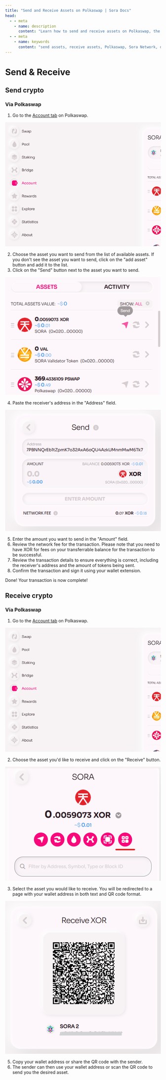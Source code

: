 ```yaml
---
title: "Send and Receive Assets on Polkaswap | Sora Docs"
head:
  - - meta
    - name: description
      content: "Learn how to send and receive assets on Polkaswap, the decentralized exchange of the Sora Network. Discover the step-by-step process to transfer assets securely between wallets, explore the available options for asset selection and transaction fees, and ensure smooth and efficient asset transfers on Polkaswap."
  - - meta
    - name: keywords
      content: "send assets, receive assets, Polkaswap, Sora Network, decentralized exchange, asset transfers, transaction fees"
---
```


# Send & Receive

## Send crypto

### Via Polkaswap

1. Go to the [Account tab](https://polkaswap.io/#/wallet) on Polkaswap.

![](.gitbook/assets/account-tab.png)

2. Choose the asset you want to send from the list of available assets. If you don't see the asset you want to send, click on the "add asset" button and add it to the list.
3. Click on the "Send" button next to the asset you want to send.

![](.gitbook/assets/polkaswap-send.png)

4. Paste the receiver's address in the "Address" field.

![](.gitbook/assets/polkaswap-send-address.png)

5. Enter the amount you want to send in the "Amount" field.
6. Review the network fee for the transaction. Please note that you need to have XOR for fees on your transferrable balance for the transaction to be successful.
7. Review the transaction details to ensure everything is correct, including the receiver's address and the amount of tokens being sent.
8. Confirm the transaction and sign it using your wallet extension.

Done! Your transaction is now complete!

## Receive crypto

### Via Polkaswap

1. Go to the [Account tab](https://polkaswap.io/#/wallet) on Polkaswap.

![](.gitbook/assets/account-tab.png)

2. Choose the asset you'd like to receive and click on the "Receive" button.

![](.gitbook/assets/polkaswap-receive-qr-code-button.png)

3. Select the asset you would like to receive. You will be redirected to a page with your wallet address in both text and QR code format.

![](.gitbook/assets/polkaswap-receive-qr-code.png)

5. Copy your wallet address or share the QR code with the sender.
6. The sender can then use your wallet address or scan the QR code to send you the desired asset.
